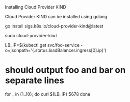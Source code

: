 Installing Cloud Provider KIND

Cloud Provider KIND can be installed using golang

go install sigs.k8s.io/cloud-provider-kind@latest

sudo cloud-provider-kind

LB_IP=$(kubectl get svc/foo-service -o=jsonpath='{.status.loadBalancer.ingress[0].ip}')


# should output foo and bar on separate lines 
for _ in {1..10}; do
  curl ${LB_IP}:5678
done


